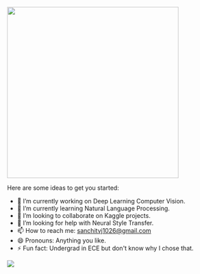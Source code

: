 

<p  align="left"><img height="400" src = "https://media.giphy.com/media/S5cNJUokTaBmdtBYe3/giphy.gif"></p>

Here are some ideas to get you started:

- 🔭 I’m currently working on Deep Learning Computer Vision.
- 🌱 I’m currently learning Natural Language Processing.
- 👯 I’m looking to collaborate on Kaggle projects.
- 🤔 I’m looking for help with Neural Style Transfer.
- 📫 How to reach me: sanchitvj1026@gmail.com
- 😄 Pronouns: Anything you like.
- ⚡ Fun fact: Undergrad in ECE but don't know why I chose that.


![](https://github-readme-stats.vercel.app/api?username=sanchitvj&show_icons=true)
